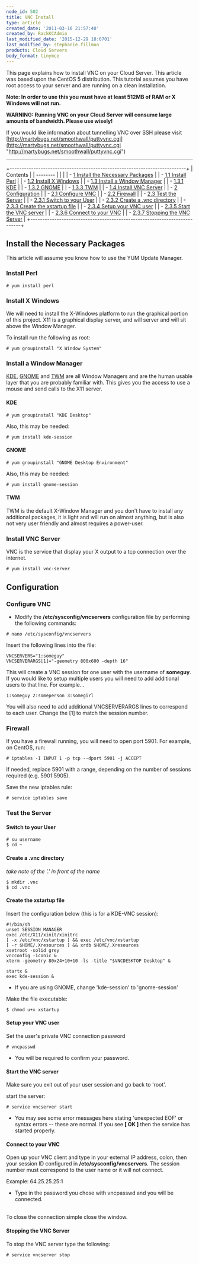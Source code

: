 ```yaml
---
node_id: 502
title: VNC Install
type: article
created_date: '2011-03-16 21:57:40'
created_by: RackKCAdmin
last_modified_date: '2015-12-29 18:0701'
last_modified_by: stephanie.fillmon
products: Cloud Servers
body_format: tinymce
---
```


This page explains how to install VNC on your Cloud Server. This article
was based upon the CentOS 5 distribution. This tutorial assumes you have
root access to your server and are running on a clean installation.

**Note: In order to use this you must have at least 512MB of RAM or X
Windows will not run.**

**WARNING: Running VNC on your Cloud Server will consume large amounts
of bandwidth. Please use wisely!**

If you would like information about tunnelling VNC over SSH please visit
[http://martybugs.net/smoothwall/puttyvnc.cgi](http://martybugs.net/smoothwall/puttyvnc.cgi "http://martybugs.net/smoothwall/puttyvnc.cgi")

* * * * *

+--------------------------------------------------------------------------+
| Contents                                                                 |
| --------                                                                 |
|                                                                          |
| -   [1 Install the Necessary Packages](#Install_the_Necessary_Packages)  |
|     -   [1.1 Install Perl](#Install_Perl)                                |
|     -   [1.2 Install X Windows](#Install_X_Windows)                      |
|     -   [1.3 Install a Window Manager](#Install_a_Window_Manager)        |
|         -   [1.3.1 KDE](#KDE)                                            |
|         -   [1.3.2 GNOME](#GNOME)                                        |
|         -   [1.3.3 TWM](#TWM)                                            |
|     -   [1.4 Install VNC Server](#Install_VNC_Server)                    |
| -   [2 Configuration](#Configuration)                                    |
|     -   [2.1 Configure VNC](#Configure_VNC)                              |
|     -   [2.2 Firewall](#Firewall)                                        |
|     -   [2.3 Test the Server](#Test_the_Server)                          |
|         -   [2.3.1 Switch to your User](#Switch_to_your_User)            |
|         -   [2.3.2 Create a .vnc directory](#Create_a_.vnc_directory)    |
|         -   [2.3.3 Create the xstartup file](#Create_the_xstartup_file)  |
|         -   [2.3.4 Setup your VNC user](#Setup_your_VNC_user)            |
|         -   [2.3.5 Start the VNC server](#Start_the_VNC_server)          |
|         -   [2.3.6 Connect to your VNC](#Connect_to_your_VNC)            |
|         -   [2.3.7 Stopping the VNC Server](#Stopping_the_VNC_Server)    |
+--------------------------------------------------------------------------+

Install the Necessary Packages
------------------------------

This article will assume you know how to use the YUM Update Manager.

### Install Perl

    # yum install perl

### Install X Windows

We will need to install the X-Windows platform to run the graphical
portion of this project. X11 is a graphical display server, and will
server and will sit above the Window Manager.

To install run the following as root:

    # yum groupinstall "X Window System"

### Install a Window Manager

[KDE](http://www.kde.org/ "http://www.kde.org/"),
[GNOME](http://www.gnome.org./ "http://www.gnome.org./") and
[TWM](http://xwinman.org/vtwm.php "http://xwinman.org/vtwm.php") are all
Window Managers and are the human usable layer that you are probably
familiar with. This gives you the access to use a mouse and send calls
to the X11 server.

#### KDE

    # yum groupinstall "KDE Desktop"

Also, this may be needed:

    # yum install kde-session

#### GNOME

    # yum groupinstall "GNOME Desktop Environment"

Also, this may be needed:

    # yum install gnome-session

#### TWM

TWM is the default X-Window Manager and you don't have to install any
additional packages, it is light and will run on almost anything, but is
also not very user friendly and almost requires a power-user.

### Install VNC Server

VNC is the service that display your X output to a tcp connection over
the internet.

    # yum install vnc-server

Configuration
-------------

### Configure VNC

-   Modify the **/etc/sysconfig/vncservers** configuration file by
    performing the following commands:

<!-- -->

    # nano /etc/sysconfig/vncservers

Insert the following lines into the file:

    VNCSERVERS="1:someguy"
    VNCSERVERARGS[1]="-geometry 800x600 -depth 16"

This will create a VNC session for one user with the username of
**someguy**. If you would like to setup multiple users you will need to
add additional users to that line. For example...

    1:someguy 2:someperson 3:somegirl

You will also need to add additional VNCSERVERARGS lines to correspond
to each user. Change the [1] to match the session number.

### Firewall

If you have a firewall running, you will need to open port 5901. For
example, on CentOS, run:

    # iptables -I INPUT 1 -p tcp --dport 5901 -j ACCEPT

If needed, replace 5901 with a range, depending on the number of
sessions required (e.g. 5901:5905).

Save the new iptables rule:

    # service iptables save

### Test the Server

#### Switch to your User

    # su username
    $ cd ~

#### Create a .vnc directory

*take note of the '.' in front of the name*

    $ mkdir .vnc
    $ cd .vnc

#### Create the xstartup file

Insert the configuration below (this is for a KDE-VNC session):

    #!/bin/sh
    unset SESSION_MANAGER
    exec /etc/X11/xinit/xinitrc
    [ -x /etc/vnc/xstartup ] && exec /etc/vnc/xstartup
    [ -r $HOME/.Xresources ] && xrdb $HOME/.Xresources
    xsetroot -solid grey
    vncconfig -iconic &
    xterm -geometry 80x24+10+10 -ls -title "$VNCDESKTOP Desktop" &

    startx &
    exec kde-session &

-   If you are using GNOME, change 'kde-session' to 'gnome-session'

Make the file executable:

    $ chmod u+x xstartup

#### Setup your VNC user

Set the user's private VNC connection password

    # vncpasswd

-   You will be required to confirm your password.

#### Start the VNC server

Make sure you exit out of your user session and go back to 'root'.

start the server:

    # service vncserver start

-   You may see some error messages here stating 'unexpected EOF' or
    syntax errors -- these are normal. If you see **[ OK ]** then the
    service has started properly.

#### Connect to your VNC

Open up your VNC client and type in your external IP address, colon,
then your session ID configured in **/etc/sysconfig/vncservers**. The
session number must correspond to the user name or it will not connect.

Example: 64.25.25.25:1

-   Type in the password you chose with vncpasswd and you will be
    connected.

\
 To close the connection simple close the window.

#### Stopping the VNC Server

To stop the VNC server type the following:

    # service vncserver stop


